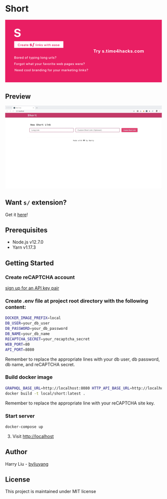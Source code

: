 # Short
![Demo](promo/marquee.png)

## Preview
![Demo](doc/demo.gif)

## Want `s/` extension?
Get it [here](https://chrome.google.com/webstore/detail/short/hoobjcdfefnngjeepgjkiojpcicciihc)!

## Prerequisites
- Node.js v12.7.0
- Yarn v1.17.3

## Getting Started
### Create reCAPTCHA account
[sign up for an API key pair](http://www.google.com/recaptcha/admin)

### Create .env file at project root directory with the following content:
```bash
DOCKER_IMAGE_PREFIX=local
DB_USER=your_db_user
DB_PASSWORD=your_db_password
DB_NAME=your_db_name
RECAPTCHA_SECRET=your_recaptcha_secret
WEB_PORT=80
API_PORT=8080
```
Remember to replace the appropriate lines with your db user, db password, db name, and reCAPTCHA secret.

### Build docker image
```bash
GRAPHQL_BASE_URL=http://localhost:8080 HTTP_API_BASE_URL=http://localhost RECAPTCHA_SITE_KEY=your_recaptcha_site_key ./bin/build-web-dev docker build -t short:latest .
docker build -t local/short:latest .
```
Remember to replace the appropriate line with your reCAPTCHA site key.

### Start server
```bash
docker-compose up
```

3. Visit [http://localhost](http://localhost)

## Author
Harry Liu - [byliuyang](https://github.com/byliuyang)

## License
This project is maintained under MIT license
